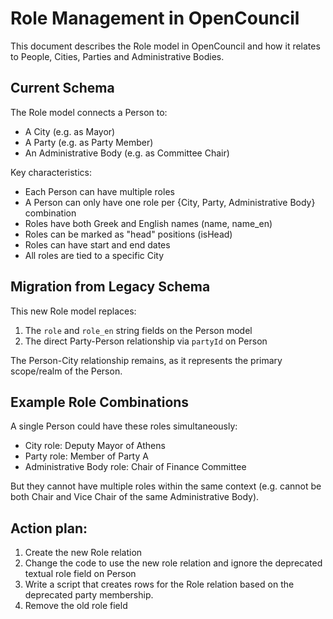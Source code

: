 # Role Management in OpenCouncil

This document describes the Role model in OpenCouncil and how it relates to People, Cities, Parties and Administrative Bodies.

## Current Schema

The Role model connects a Person to:
- A City (e.g. as Mayor)
- A Party (e.g. as Party Member) 
- An Administrative Body (e.g. as Committee Chair)

Key characteristics:
- Each Person can have multiple roles
- A Person can only have one role per {City, Party, Administrative Body} combination
- Roles have both Greek and English names (name, name_en)
- Roles can be marked as "head" positions (isHead)
- Roles can have start and end dates
- All roles are tied to a specific City

## Migration from Legacy Schema

This new Role model replaces:
1. The `role` and `role_en` string fields on the Person model
2. The direct Party-Person relationship via `partyId` on Person

The Person-City relationship remains, as it represents the primary scope/realm of the Person.

## Example Role Combinations

A single Person could have these roles simultaneously:
- City role: Deputy Mayor of Athens
- Party role: Member of Party A
- Administrative Body role: Chair of Finance Committee

But they cannot have multiple roles within the same context (e.g. cannot be both Chair and Vice Chair of the same Administrative Body).

## Action plan:
1. Create the new Role relation
2. Change the code to use the new role relation and ignore the deprecated textual role field on Person
3. Write a script that creates rows for the Role relation based on the deprecated party membership.
4. Remove the old role field
